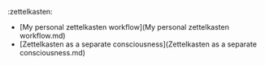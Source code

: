 :zettelkasten:

- [My personal zettelkasten workflow](My personal zettelkasten workflow.md)
- [Zettelkasten as a separate consciousness](Zettelkasten as a separate consciousness.md)
